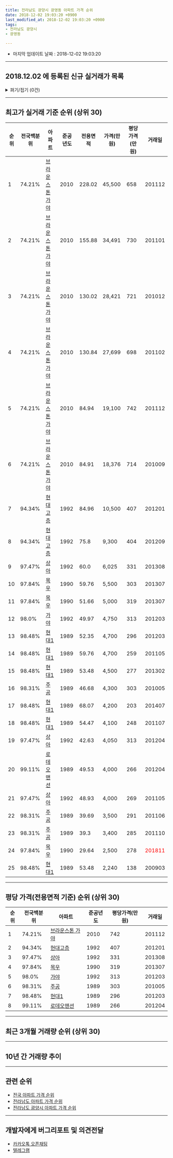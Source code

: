 ```yaml
---
title: 전라남도 광양시 광영동 아파트 가격 순위
date: 2018-12-02 19:03:20 +0900
last_modified_at: 2018-12-02 19:03:20 +0900
tags:
- 전라남도 광양시
- 광영동

---
```


* 마지막 업데이트 날짜 : 2018-12-02 19:03:20

---

## 2018.12.02 에 등록된 신규 실거래가 목록

<details>
<summary>펴기/접기 (0건)</summary>
<div markdown="1">

|아파트|전국백분위|준공년도|전용면적|가격(만원)|평당가격(만원)|거래일|
|---|---|---|---|---|---|---|
|없음|||||||


</div>
</details>

---

## 최고가 실거래 기준 순위 (상위 30)


|순위|전국백분위|아파트|준공년도|전용면적|가격(만원)|평당가격(만원)|거래일|
|---|---|---|---|---|---|---|---|
|1|74.21%|[브라운스톤 가야](https://search.naver.com/search.naver?query=%EC%A0%84%EB%9D%BC%EB%82%A8%EB%8F%84+%EA%B4%91%EC%96%91%EC%8B%9C+%EA%B4%91%EC%98%81%EB%8F%99+%EB%B8%8C%EB%9D%BC%EC%9A%B4%EC%8A%A4%ED%86%A4+%EA%B0%80%EC%95%BC)|2010|228.02|45,500|658|201112|
|2|74.21%|[브라운스톤 가야](https://search.naver.com/search.naver?query=%EC%A0%84%EB%9D%BC%EB%82%A8%EB%8F%84+%EA%B4%91%EC%96%91%EC%8B%9C+%EA%B4%91%EC%98%81%EB%8F%99+%EB%B8%8C%EB%9D%BC%EC%9A%B4%EC%8A%A4%ED%86%A4+%EA%B0%80%EC%95%BC)|2010|155.88|34,491|730|201101|
|3|74.21%|[브라운스톤 가야](https://search.naver.com/search.naver?query=%EC%A0%84%EB%9D%BC%EB%82%A8%EB%8F%84+%EA%B4%91%EC%96%91%EC%8B%9C+%EA%B4%91%EC%98%81%EB%8F%99+%EB%B8%8C%EB%9D%BC%EC%9A%B4%EC%8A%A4%ED%86%A4+%EA%B0%80%EC%95%BC)|2010|130.02|28,421|721|201012|
|4|74.21%|[브라운스톤 가야](https://search.naver.com/search.naver?query=%EC%A0%84%EB%9D%BC%EB%82%A8%EB%8F%84+%EA%B4%91%EC%96%91%EC%8B%9C+%EA%B4%91%EC%98%81%EB%8F%99+%EB%B8%8C%EB%9D%BC%EC%9A%B4%EC%8A%A4%ED%86%A4+%EA%B0%80%EC%95%BC)|2010|130.84|27,699|698|201102|
|5|74.21%|[브라운스톤 가야](https://search.naver.com/search.naver?query=%EC%A0%84%EB%9D%BC%EB%82%A8%EB%8F%84+%EA%B4%91%EC%96%91%EC%8B%9C+%EA%B4%91%EC%98%81%EB%8F%99+%EB%B8%8C%EB%9D%BC%EC%9A%B4%EC%8A%A4%ED%86%A4+%EA%B0%80%EC%95%BC)|2010|84.94|19,100|742|201112|
|6|74.21%|[브라운스톤 가야](https://search.naver.com/search.naver?query=%EC%A0%84%EB%9D%BC%EB%82%A8%EB%8F%84+%EA%B4%91%EC%96%91%EC%8B%9C+%EA%B4%91%EC%98%81%EB%8F%99+%EB%B8%8C%EB%9D%BC%EC%9A%B4%EC%8A%A4%ED%86%A4+%EA%B0%80%EC%95%BC)|2010|84.91|18,376|714|201009|
|7|94.34%|[현대고층](https://search.naver.com/search.naver?query=%EC%A0%84%EB%9D%BC%EB%82%A8%EB%8F%84+%EA%B4%91%EC%96%91%EC%8B%9C+%EA%B4%91%EC%98%81%EB%8F%99+%ED%98%84%EB%8C%80%EA%B3%A0%EC%B8%B5)|1992|84.96|10,500|407|201201|
|8|94.34%|[현대고층](https://search.naver.com/search.naver?query=%EC%A0%84%EB%9D%BC%EB%82%A8%EB%8F%84+%EA%B4%91%EC%96%91%EC%8B%9C+%EA%B4%91%EC%98%81%EB%8F%99+%ED%98%84%EB%8C%80%EA%B3%A0%EC%B8%B5)|1992|75.8|9,300|404|201209|
|9|97.47%|[상아](https://search.naver.com/search.naver?query=%EC%A0%84%EB%9D%BC%EB%82%A8%EB%8F%84+%EA%B4%91%EC%96%91%EC%8B%9C+%EA%B4%91%EC%98%81%EB%8F%99+%EC%83%81%EC%95%84)|1992|60.0|6,025|331|201308|
|10|97.84%|[목우](https://search.naver.com/search.naver?query=%EC%A0%84%EB%9D%BC%EB%82%A8%EB%8F%84+%EA%B4%91%EC%96%91%EC%8B%9C+%EA%B4%91%EC%98%81%EB%8F%99+%EB%AA%A9%EC%9A%B0)|1990|59.76|5,500|303|201307|
|11|97.84%|[목우](https://search.naver.com/search.naver?query=%EC%A0%84%EB%9D%BC%EB%82%A8%EB%8F%84+%EA%B4%91%EC%96%91%EC%8B%9C+%EA%B4%91%EC%98%81%EB%8F%99+%EB%AA%A9%EC%9A%B0)|1990|51.66|5,000|319|201307|
|12|98.0%|[가야](https://search.naver.com/search.naver?query=%EC%A0%84%EB%9D%BC%EB%82%A8%EB%8F%84+%EA%B4%91%EC%96%91%EC%8B%9C+%EA%B4%91%EC%98%81%EB%8F%99+%EA%B0%80%EC%95%BC)|1992|49.97|4,750|313|201203|
|13|98.48%|[현대1](https://search.naver.com/search.naver?query=%EC%A0%84%EB%9D%BC%EB%82%A8%EB%8F%84+%EA%B4%91%EC%96%91%EC%8B%9C+%EA%B4%91%EC%98%81%EB%8F%99+%ED%98%84%EB%8C%801)|1989|52.35|4,700|296|201203|
|14|98.48%|[현대1](https://search.naver.com/search.naver?query=%EC%A0%84%EB%9D%BC%EB%82%A8%EB%8F%84+%EA%B4%91%EC%96%91%EC%8B%9C+%EA%B4%91%EC%98%81%EB%8F%99+%ED%98%84%EB%8C%801)|1989|59.76|4,700|259|201105|
|15|98.48%|[현대1](https://search.naver.com/search.naver?query=%EC%A0%84%EB%9D%BC%EB%82%A8%EB%8F%84+%EA%B4%91%EC%96%91%EC%8B%9C+%EA%B4%91%EC%98%81%EB%8F%99+%ED%98%84%EB%8C%801)|1989|53.48|4,500|277|201302|
|16|98.31%|[주공](https://search.naver.com/search.naver?query=%EC%A0%84%EB%9D%BC%EB%82%A8%EB%8F%84+%EA%B4%91%EC%96%91%EC%8B%9C+%EA%B4%91%EC%98%81%EB%8F%99+%EC%A3%BC%EA%B3%B5)|1989|46.68|4,300|303|201005|
|17|98.48%|[현대1](https://search.naver.com/search.naver?query=%EC%A0%84%EB%9D%BC%EB%82%A8%EB%8F%84+%EA%B4%91%EC%96%91%EC%8B%9C+%EA%B4%91%EC%98%81%EB%8F%99+%ED%98%84%EB%8C%801)|1989|68.07|4,200|203|201407|
|18|98.48%|[현대1](https://search.naver.com/search.naver?query=%EC%A0%84%EB%9D%BC%EB%82%A8%EB%8F%84+%EA%B4%91%EC%96%91%EC%8B%9C+%EA%B4%91%EC%98%81%EB%8F%99+%ED%98%84%EB%8C%801)|1989|54.47|4,100|248|201107|
|19|97.47%|[상아](https://search.naver.com/search.naver?query=%EC%A0%84%EB%9D%BC%EB%82%A8%EB%8F%84+%EA%B4%91%EC%96%91%EC%8B%9C+%EA%B4%91%EC%98%81%EB%8F%99+%EC%83%81%EC%95%84)|1992|42.63|4,050|313|201204|
|20|99.11%|[로데오맨션](https://search.naver.com/search.naver?query=%EC%A0%84%EB%9D%BC%EB%82%A8%EB%8F%84+%EA%B4%91%EC%96%91%EC%8B%9C+%EA%B4%91%EC%98%81%EB%8F%99+%EB%A1%9C%EB%8D%B0%EC%98%A4%EB%A7%A8%EC%85%98)|1989|49.53|4,000|266|201204|
|21|97.47%|[상아](https://search.naver.com/search.naver?query=%EC%A0%84%EB%9D%BC%EB%82%A8%EB%8F%84+%EA%B4%91%EC%96%91%EC%8B%9C+%EA%B4%91%EC%98%81%EB%8F%99+%EC%83%81%EC%95%84)|1992|48.93|4,000|269|201105|
|22|98.31%|[주공](https://search.naver.com/search.naver?query=%EC%A0%84%EB%9D%BC%EB%82%A8%EB%8F%84+%EA%B4%91%EC%96%91%EC%8B%9C+%EA%B4%91%EC%98%81%EB%8F%99+%EC%A3%BC%EA%B3%B5)|1989|39.69|3,500|291|201106|
|23|98.31%|[주공](https://search.naver.com/search.naver?query=%EC%A0%84%EB%9D%BC%EB%82%A8%EB%8F%84+%EA%B4%91%EC%96%91%EC%8B%9C+%EA%B4%91%EC%98%81%EB%8F%99+%EC%A3%BC%EA%B3%B5)|1989|39.3|3,400|285|201110|
|24|97.84%|[목우](https://search.naver.com/search.naver?query=%EC%A0%84%EB%9D%BC%EB%82%A8%EB%8F%84+%EA%B4%91%EC%96%91%EC%8B%9C+%EA%B4%91%EC%98%81%EB%8F%99+%EB%AA%A9%EC%9A%B0)|1990|29.64|2,500|278|<span style="color:red">201811</span>|
|25|98.48%|[현대1](https://search.naver.com/search.naver?query=%EC%A0%84%EB%9D%BC%EB%82%A8%EB%8F%84+%EA%B4%91%EC%96%91%EC%8B%9C+%EA%B4%91%EC%98%81%EB%8F%99+%ED%98%84%EB%8C%801)|1989|53.48|2,240|138|200903|


---

## 평당 가격(전용면적 기준) 순위 (상위 30)


|순위|전국백분위|아파트|준공년도|평당가격(만원)|거래일|
|---|---|---|---|---|---|
|1|74.21%|[브라운스톤 가야](https://search.naver.com/search.naver?query=%EC%A0%84%EB%9D%BC%EB%82%A8%EB%8F%84+%EA%B4%91%EC%96%91%EC%8B%9C+%EA%B4%91%EC%98%81%EB%8F%99+%EB%B8%8C%EB%9D%BC%EC%9A%B4%EC%8A%A4%ED%86%A4+%EA%B0%80%EC%95%BC)|2010|742|201112|
|2|94.34%|[현대고층](https://search.naver.com/search.naver?query=%EC%A0%84%EB%9D%BC%EB%82%A8%EB%8F%84+%EA%B4%91%EC%96%91%EC%8B%9C+%EA%B4%91%EC%98%81%EB%8F%99+%ED%98%84%EB%8C%80%EA%B3%A0%EC%B8%B5)|1992|407|201201|
|3|97.47%|[상아](https://search.naver.com/search.naver?query=%EC%A0%84%EB%9D%BC%EB%82%A8%EB%8F%84+%EA%B4%91%EC%96%91%EC%8B%9C+%EA%B4%91%EC%98%81%EB%8F%99+%EC%83%81%EC%95%84)|1992|331|201308|
|4|97.84%|[목우](https://search.naver.com/search.naver?query=%EC%A0%84%EB%9D%BC%EB%82%A8%EB%8F%84+%EA%B4%91%EC%96%91%EC%8B%9C+%EA%B4%91%EC%98%81%EB%8F%99+%EB%AA%A9%EC%9A%B0)|1990|319|201307|
|5|98.0%|[가야](https://search.naver.com/search.naver?query=%EC%A0%84%EB%9D%BC%EB%82%A8%EB%8F%84+%EA%B4%91%EC%96%91%EC%8B%9C+%EA%B4%91%EC%98%81%EB%8F%99+%EA%B0%80%EC%95%BC)|1992|313|201203|
|6|98.31%|[주공](https://search.naver.com/search.naver?query=%EC%A0%84%EB%9D%BC%EB%82%A8%EB%8F%84+%EA%B4%91%EC%96%91%EC%8B%9C+%EA%B4%91%EC%98%81%EB%8F%99+%EC%A3%BC%EA%B3%B5)|1989|303|201005|
|7|98.48%|[현대1](https://search.naver.com/search.naver?query=%EC%A0%84%EB%9D%BC%EB%82%A8%EB%8F%84+%EA%B4%91%EC%96%91%EC%8B%9C+%EA%B4%91%EC%98%81%EB%8F%99+%ED%98%84%EB%8C%801)|1989|296|201203|
|8|99.11%|[로데오맨션](https://search.naver.com/search.naver?query=%EC%A0%84%EB%9D%BC%EB%82%A8%EB%8F%84+%EA%B4%91%EC%96%91%EC%8B%9C+%EA%B4%91%EC%98%81%EB%8F%99+%EB%A1%9C%EB%8D%B0%EC%98%A4%EB%A7%A8%EC%85%98)|1989|266|201204|


---

## 최근 3개월 거래량 순위 (상위 30)


<div style="width:100%;">
    <canvas id="deal_count_ranking" height="250"></canvas>
</div>


<script>
new Chart(document.getElementById("deal_count_ranking"), {
    type: 'horizontalBar',
    data: {
        labels: ['로데오맨션', '상아', '주공', '가야', '현대고층', '현대1', '브라운스톤 가야', '목우'],
        datasets: [{
            label: '실거래 수',
            data: [11, 8, 7, 5, 4, 4, 4, 3],
            borderColor: "rgba(255, 0, 128, 1)",
            backgroundColor: "rgba(255, 0, 128, 0.5)",
            fill: false,
        }]
    },
    options: {
        responsive: true,
        title: {
            display: true,
            text: '최근 3개월 거래량 순위'
        },
        tooltips: {
            mode: 'index',
            intersect: false,
            callbacks: {
                title: function(tooltipItems, data) {
                    return "실거래 수:";
                },
                label: function(tooltipItem, data) {
                    return data.labels[tooltipItem.index] + ": " + tooltipItem.xLabel;
                }
            }
        },
        hover: {
            mode: 'nearest',
            intersect: true
        },
        scales: {
            xAxes: [{
                display: true,
                scaleLabel: {
                    display: true,
                    labelString: '실거래 수'
                },
                ticks: {
                    suggestedMin: 0,
                }
            }],
            yAxes: [{
                display: true,
                ticks: {
                    autoSkip: false,
                    callback: function(value, index, values) {
                        if (value.length > 15)
                            return value.substr(0, 13) + "...";
                        else
                            return value;
                    }
                },
                scaleLabel: {
                    display: false,
                }
            }]
        }
    }
});

</script>


---

## 10년 간 거래량 추이


<div style="width:100%;">
    <canvas id="deal_progress" height="250"></canvas>
</div>

<script>
new Chart(document.getElementById("deal_progress"), {
    type: 'line',
    data: {
        labels: ['200812','200901','200902','200903','200904','200905','200906','200907','200908','200909','200910','200911','200912','201001','201002','201003','201004','201005','201006','201007','201008','201009','201010','201011','201012','201101','201102','201103','201104','201105','201106','201107','201108','201109','201110','201111','201112','201201','201202','201203','201204','201205','201206','201207','201208','201209','201210','201211','201212','201301','201302','201303','201304','201305','201306','201307','201308','201309','201310','201311','201312','201401','201402','201403','201404','201405','201406','201407','201408','201409','201410','201411','201412','201501','201502','201503','201504','201505','201506','201507','201508','201509','201510','201511','201512','201601','201602','201603','201604','201605','201606','201607','201608','201609','201610','201611','201612','201701','201702','201703','201704','201705','201706','201707','201708','201709','201710','201711','201712','201801','201802','201803','201804','201805','201806','201807','201808','201809','201810','201811','201812'],
        datasets: [{
            label: '실거래 수',
            pointRadius: 1,
            data: [18, 9, 19, 27, 19, 16, 37, 24, 23, 27, 24, 26, 30, 21, 17, 18, 35, 22, 18, 22, 14, 24, 12, 31, 27, 20, 26, 62, 32, 28, 55, 67, 48, 41, 34, 35, 32, 17, 24, 41, 26, 22, 15, 7, 13, 16, 12, 14, 13, 4, 13, 9, 8, 11, 23, 16, 6, 10, 13, 11, 18, 15, 28, 12, 10, 11, 12, 14, 11, 10, 19, 15, 17, 14, 11, 17, 21, 14, 17, 10, 11, 20, 21, 16, 18, 14, 14, 20, 21, 14, 26, 13, 11, 12, 18, 11, 19, 7, 13, 23, 23, 13, 24, 15, 16, 23, 18, 15, 18, 22, 8, 13, 14, 38, 14, 21, 21, 19, 23, 23, 0],
            borderColor: "rgba(255, 201, 14, 1)",
            backgroundColor: "rgba(255, 201, 14, 0.5)",
            fill: true,
        }]
    },
    options: {
        responsive: true,
        title: {
            display: true,
            text: '10년간 거래량 추이'
        },
        tooltips: {
            mode: 'index',
            intersect: false,
        },
        hover: {
            mode: 'nearest',
            intersect: true
        },
        scales: {
            xAxes: [{
                display: true,
                scaleLabel: {
                    display: true,
                    labelString: '년/월'
                }
            }],
            yAxes: [{
                display: true,
                ticks: {
                    suggestedMin: 0,
                },
                scaleLabel: {
                    display: true,
                    labelString: '실거래 수'
                }
            }]
        }
    }
});

</script>


---

## 관련 순위

- [전국 아파트 가격 순위](https://inasie.github.io/apt-ranking/전국)
- [전라남도 아파트 가격 순위](https://inasie.github.io/apt-ranking/전라남도)
- [전라남도 광양시 아파트 가격 순위](https://inasie.github.io/apt-ranking/전라남도-광양시)


---

## 개발자에게 버그리포트 및 의견전달

- [카카오톡 오픈채팅](https://open.kakao.com/o/gLJUAP4)
- [텔레그램](https://t.me/inasie)


